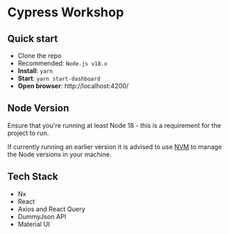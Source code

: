 # Cypress Workshop

## Quick start

* Clone the repo
* Recommended: `Node.js v18.x`
* **Install**: `yarn`
* **Start**: `yarn start-dashboard`
* **Open browser**:  http://localhost:4200/

## Node Version

Ensure that you're running at least Node 18 - this is a requirement for the project to run.

If currently running an earlier version it is advised to use [NVM](https://github.com/nvm-sh/nvm) to manage the Node versions in your machine.

## Tech Stack

* Nx
* React
* Axios and React Query
* DummyJson API
* Material UI

